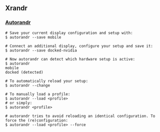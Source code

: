 ## Xrandr

### [Autorandr](https://github.com/phillipberndt/autorandr)

    # Save your current display configuration and setup with:
    $ autorandr --save mobile

    # Connect an additional display, configure your setup and save it:
    $ autorandr --save docked-nvidia

    # Now autorandr can detect which hardware setup is active:
    $ autorandr
    mobile
    docked (detected)

    # To automatically reload your setup:
    $ autorandr --change

    # To manually load a profile:
    $ autorandr --load <profile>
    # or simply:
    $ autorandr <profile>

    # autorandr tries to avoid reloading an identical configuration. To force the (re)configuration:
    $ autorandr --load <profile> --force
